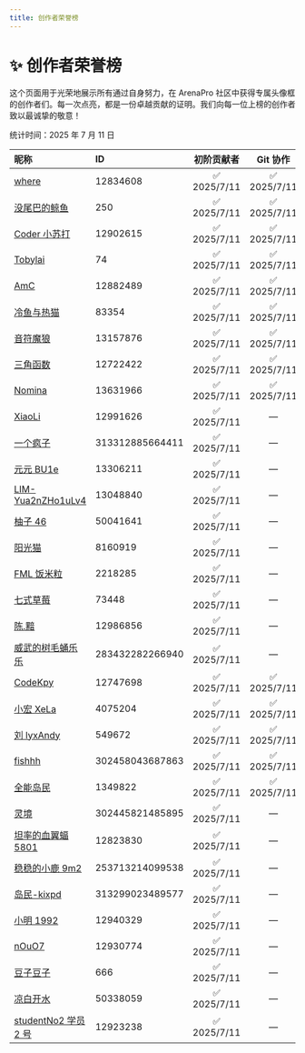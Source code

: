 ```yaml
---
title: 创作者荣誉榜
---
```


# ✨ 创作者荣誉榜

这个页面用于光荣地展示所有通过自身努力，在 ArenaPro 社区中获得专属头像框的创作者们。每一次点亮，都是一份卓越贡献的证明。我们向每一位上榜的创作者致以最诚挚的敬意！

统计时间：2025 年 7 月 11 日

| 昵称                                                         | ID              |  初阶贡献者  |   Git 协作   |   活动限定   |   进阶核心   |
| :----------------------------------------------------------- | :-------------- | :----------: | :----------: | :----------: | :----------: |
| [where](https://dao3.fun/profile/12834608)                   | 12834608        | ✅ 2025/7/11 | ✅ 2025/7/11 | ✅ 2025/7/11 | ✅ 2025/7/11 |
| [没尾巴的鲸鱼](https://dao3.fun/profile/250)                 | 250             | ✅ 2025/7/11 | ✅ 2025/7/11 | ✅ 2025/7/11 | ✅ 2025/7/11 |
| [Coder 小苏打](https://dao3.fun/profile/12902615)            | 12902615        | ✅ 2025/7/11 | ✅ 2025/7/11 | ✅ 2025/7/11 | ✅ 2025/7/11 |
| [Tobylai](https://dao3.fun/profile/74)                       | 74              | ✅ 2025/7/11 | ✅ 2025/7/11 | ✅ 2025/7/11 | ✅ 2025/7/11 |
| [AmC](https://dao3.fun/profile/12882489)                     | 12882489        | ✅ 2025/7/11 | ✅ 2025/7/11 | ✅ 2025/7/11 | ✅ 2025/7/11 |
| [冷鱼与热猫](https://dao3.fun/profile/83354)                 | 83354           | ✅ 2025/7/11 | ✅ 2025/7/11 | ✅ 2025/7/11 | ✅ 2025/7/11 |
| [音符魔狼](https://dao3.fun/profile/13157876)                | 13157876        | ✅ 2025/7/11 | ✅ 2025/7/11 | ✅ 2025/7/11 | ✅ 2025/7/11 |
| [三角函数](https://dao3.fun/profile/12722422)                | 12722422        | ✅ 2025/7/11 | ✅ 2025/7/11 | ✅ 2025/7/11 | ✅ 2025/7/11 |
| [Nomina](https://dao3.fun/profile/13631966)                  | 13631966        | ✅ 2025/7/11 | ✅ 2025/7/11 | ✅ 2025/7/11 | ✅ 2025/7/11 |
| [XiaoLi](https://dao3.fun/profile/12991626)                  | 12991626        | ✅ 2025/7/11 |      —       | ✅ 2025/7/11 |      —       |
| [一个疯子](https://dao3.fun/profile/313312885664411)         | 313312885664411 | ✅ 2025/7/11 |      —       | ✅ 2025/7/11 |      —       |
| [元元 BU1e](https://dao3.fun/profile/13306211)               | 13306211        | ✅ 2025/7/11 |      —       | ✅ 2025/7/11 |      —       |
| [LIM-Yua2nZHo1uLv4](https://dao3.fun/profile/13048840)       | 13048840        | ✅ 2025/7/11 |      —       | ✅ 2025/7/11 |      —       |
| [柚子 46](https://dao3.fun/profile/50041641)                 | 50041641        | ✅ 2025/7/11 |      —       | ✅ 2025/7/11 |      —       |
| [阳光猫](https://dao3.fun/profile/8160919)                   | 8160919         | ✅ 2025/7/11 |      —       | ✅ 2025/7/11 |      —       |
| [FML 饭米粒](https://dao3.fun/profile/2218285)               | 2218285         | ✅ 2025/7/11 |      —       | ✅ 2025/7/11 |      —       |
| [七式草莓](https://dao3.fun/profile/73448)                   | 73448           | ✅ 2025/7/11 |      —       | ✅ 2025/7/11 |      —       |
| [陈.黯](https://dao3.fun/profile/12986856)                   | 12986856        | ✅ 2025/7/11 |      —       | ✅ 2025/7/11 |      —       |
| [威武的树毛蛹乐乐](https://dao3.fun/profile/283432282266940) | 283432282266940 | ✅ 2025/7/11 |      —       | ✅ 2025/7/11 |      —       |
| [CodeKpy](https://dao3.fun/profile/12747698)                 | 12747698        | ✅ 2025/7/11 | ✅ 2025/7/11 |      —       |      —       |
| [小宏 XeLa](https://dao3.fun/profile/4075204)                | 4075204         | ✅ 2025/7/11 | ✅ 2025/7/11 |      —       |      —       |
| [刘 lyxAndy](https://dao3.fun/profile/549672)                | 549672          | ✅ 2025/7/11 | ✅ 2025/7/11 |      —       |      —       |
| [fishhh](https://dao3.fun/profile/302458043687863)           | 302458043687863 | ✅ 2025/7/11 | ✅ 2025/7/11 |      —       |      —       |
| [全能岛民](https://dao3.fun/profile/1349822)                 | 1349822         | ✅ 2025/7/11 | ✅ 2025/7/11 |      —       |      —       |
| [灵境](https://dao3.fun/profile/302445821485895)             | 302445821485895 | ✅ 2025/7/11 |      —       |      —       |      —       |
| [坦率的血翼蝠 5801](https://dao3.fun/profile/12823830)       | 12823830        | ✅ 2025/7/11 |      —       |      —       |      —       |
| [稳稳的小鹿 9m2](https://dao3.fun/profile/253713214099538)   | 253713214099538 | ✅ 2025/7/11 |      —       |      —       |      —       |
| [岛民-kixpd](https://dao3.fun/profile/313299023489577)       | 313299023489577 | ✅ 2025/7/11 |      —       |      —       |      —       |
| [小明 1992](https://dao3.fun/profile/12940329)               | 12940329        | ✅ 2025/7/11 |      —       |      —       |      —       |
| [nOuO7](https://dao3.fun/profile/12930774)                   | 12930774        | ✅ 2025/7/11 |      —       |      —       |      —       |
| [豆子豆子](https://dao3.fun/profile/666)                     | 666             | ✅ 2025/7/11 |      —       |      —       |      —       |
| [凉白开水](https://dao3.fun/profile/50338059)                | 50338059        | ✅ 2025/7/11 |      —       |      —       |      —       |
| [studentNo2 学员 2 号](https://dao3.fun/profile/12923238)    | 12923238        | ✅ 2025/7/11 |      —       |      —       |      —       |
